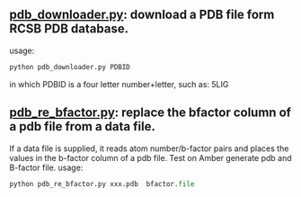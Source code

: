 ## [pdb_downloader.py](https://github.com/baifan-wang/computational_chemistry_tools/blob/master/PDB/pdb_downloader.py): download a PDB file form RCSB PDB database.
usage:
```python
python pdb_downloader.py PDBID
```
in which PDBID is a four letter number+letter, such as: 5LIG

## [pdb_re_bfactor.py](https://github.com/baifan-wang/computational_chemistry_tools/blob/master/PDB/pdb_re_bfactor.py): replace the bfactor column of a pdb file from a data file.      
If a data file is supplied, it reads atom number/b-factor pairs and places the values in the b-factor column of a pdb file. Test on Amber generate pdb and B-factor file.
usage:  
```python
python pdb_re_bfactor.py xxx.pdb  bfactor.file
```
